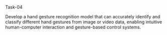 Task-04



Develop a hand gesture recognition model that can accurately identify and classify different hand gestures from image or video data, enabling intuitive human-computer interaction and gesture-based control systems.
